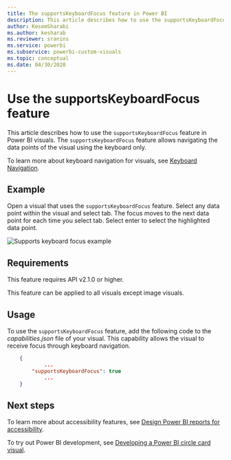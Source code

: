```yaml
---
title: The supportsKeyboardFocus feature in Power BI
description: This article describes how to use the supportsKeyboardFocus feature in Power BI visuals and its requirements.
author: KesemSharabi
ms.author: kesharab
ms.reviewer: sranins
ms.service: powerbi
ms.subservice: powerbi-custom-visuals
ms.topic: conceptual
ms.date: 04/30/2020
---
```


# Use the supportsKeyboardFocus feature

This article describes how to use the `supportsKeyboardFocus` feature in Power BI visuals.
The `supportsKeyboardFocus` feature allows navigating the data points of the visual using the keyboard only.

To learn more about keyboard navigation for visuals, see [Keyboard Navigation](../../create-reports/desktop-accessibility-consuming-tools.md#keyboard-navigation).

## Example

Open a visual that uses the `supportsKeyboardFocus` feature. Select any data point within the visual and select tab. The focus moves to the next data point for each time you select tab. Select enter to select the highlighted data point.

![Supports keyboard focus example](./media/supportskeyboardfocus-feature/supports-keyboard-focus-example.png)

## Requirements

This feature requires API v2.1.0 or higher.

This feature can be applied to all visuals except image visuals.

## Usage

To use the `supportsKeyboardFocus` feature, add the following code to the *capabilities.json* file of your visual.
This capability allows the visual to receive focus through keyboard navigation.

```json
    {   
            ...
        "supportsKeyboardFocus": true
            ...
    }

```

## Next steps

To learn more about accessibility features, see [Design Power BI reports for accessibility](../../create-reports/desktop-accessibility-creating-reports.md).

To try out Power BI development, see [Developing a Power BI circle card visual](develop-circle-card.md).
